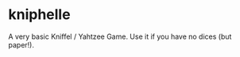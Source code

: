 kniphelle
=========

A very basic Kniffel / Yahtzee Game. Use it if you have no dices (but paper!).
